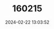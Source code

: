 ---
title: "160215"
category: "Graphium sarpedon"
draft: false
date: 2024-02-22 13:03:52
languages:
  English: ["Common Bluebottle", "Blue Triangle"]
---